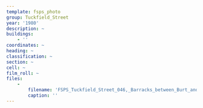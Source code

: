```yaml
---
template: fsps_photo
group: Tuckfield_Street
year: '1980'
description: ~
buildings:
    - ''
coordinates: ~
heading: ~
classification: ~
section: ~
cell: ~
film_roll: ~
files:
    -
        filename: 'FSPS_Tuckfield_Street_046,_Barracks_between_Burt_and_Canning_Hwy_(E),_6-1-A,_1980.png'
        caption: ''
---
```

